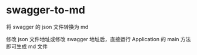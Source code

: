 # swagger-to-md
将 swagger 的 json 文件转换为 md

修改 json 文件地址或修改 swagger 地址后，直接运行 Application 的 main 方法即可生成 md 文件
